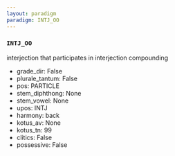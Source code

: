 ```yaml
---
layout: paradigm
paradigm: INTJ_OO
---
```

### ` INTJ_OO `

interjection that participates in interjection compounding
* grade_dir: False
* plurale_tantum: False
* pos: PARTICLE
* stem_diphthong: None
* stem_vowel: None
* upos: INTJ
* harmony: back
* kotus_av: None
* kotus_tn: 99
* clitics: False
* possessive: False
